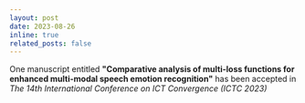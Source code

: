 ```yaml
---
layout: post
date: 2023-08-26
inline: true
related_posts: false
---
```


One manuscript entitled <b>"Comparative analysis of multi-loss functions for enhanced multi-modal speech emotion recognition"</b> has been accepted in <i>The 14th International Conference on ICT Convergence (ICTC 2023)</i>